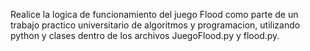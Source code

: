 Realice la logica de funcionamiento del juego Flood como parte de un trabajo practico universitario de algoritmos y programacion, 
utilizando python y clases dentro de los archivos JuegoFlood.py y flood.py.

